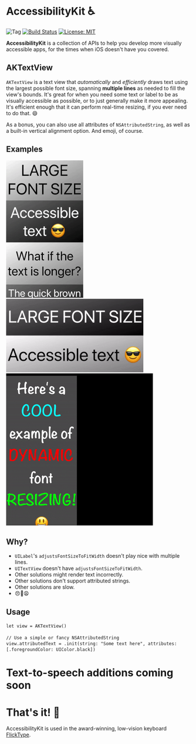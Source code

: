 # AccessibilityKit ♿️

![Tag](https://img.shields.io/github/tag/FlickType/AccessibilityKit.svg) [![Build Status](https://travis-ci.com/FlickType/AccessibilityKit.svg?branch=master)](https://travis-ci.com/FlickType/AccessibilityKit) [![License: MIT](https://img.shields.io/github/license/FlickType/AccessibilityKit.svg)](https://opensource.org/licenses/MIT) 

**AccessibilityKit** is a collection of APIs to help you develop more visually accessible apps, for the times when iOS doesn't have you covered.


## AKTextView

`AKTextView` is a text view that _automatically_ and _efficiently_ draws text using the largest possible font size, spanning **multiple lines** as needed to fill the view's bounds. It's great for when you need some text or label to be as visually accessible as possible, or to just generally make it more appealing. It's efficient enough that it can perform real-time resizing, if you ever need to do that. 😄

As a bonus, you can also use all attributes of `NSAttributedString`, as well as a built-in vertical alignment option. And emoji, of course.

## Examples
![Animated example of AKTextView, portrait](/assets/textview-portrait.gif) ![Animated example of AKTextView, landscape](/assets/textview-landscape.gif) ![Animated example of AKTextView](/assets/textview-resize.gif)

## Why?

- `UILabel`'s `adjustsFontSizeToFitWidth` doesn't play nice with multiple lines.
- `UITextView` doesn't have `adjustsFontSizeToFitWidth`.
- Other solutions might render text incorrectly.
- Other solutions don't support attributed strings.
- Other solutions are slow.
- 😠😤😩

## Usage

```
let view = AKTextView()

// Use a simple or fancy NSAttributedString
view.attributedText = .init(string: "Some text here", attributes: [.foregroundColor: UIColor.black])
```

# Text-to-speech additions coming soon

# That's it! 👏

AccessibilityKit is used in the award-winning, low-vision keyboard [FlickType](https://www.flicktype.com).

